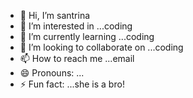 - 👋 Hi, I’m santrina
- 👀 I’m interested in ...coding
- 🌱 I’m currently learning ...coding
- 💞️ I’m looking to collaborate on ...coding
- 📫 How to reach me ...email
- 😄 Pronouns: ...
- ⚡ Fun fact: ...she is a bro!

<!---
santrina502/santrina502 is a ✨ special ✨ repository because its `README.md` (this file) appears on your GitHub profile.
You can click the Preview link to take a look at your changes.
--->
